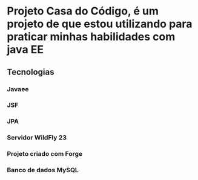 # Projeto Casa do Código, é um projeto de que estou utilizando para praticar minhas habilidades com java EE

## Tecnologias

### Javaee
### JSF
### JPA
### Servidor WildFly 23
### Projeto criado com Forge
### Banco de dados MySQL

